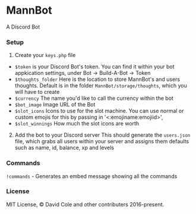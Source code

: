 # MannBot
A Discord Bot

### Setup
1. Create your `keys.php` file

- `$token` is your Discord Bot's token. You can find it within your bot appkication settings, under Bot -> Build-A-Bot -> Token
- `$thoughts_folder` Here is the location to store MannBot's and users thoughts. Default is in the folder `MannBot/storage/thoughts`, which you will have to create
- `$currency` The name you'd like to call the currency within the bot
- `$bot_image` Image URL of the Bot
- `$slot_icons` Icons to use for the slot machine. You can use normal or custom emojis for this by passing in '<:emojiname:emojiid>',
- `$slot_winnings` How much the slot icons are worth 

2. Add the bot to your Discord server
This should generate the `users.json` file, which grabs all users within your server and assigns them defaults such as name, id, balance, xp and levels

### Commands
`!commands` - Generates an embed message showing all the commands 

### License
MIT License, © David Cole and other contributers 2016-present.
